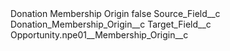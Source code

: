 <?xml version="1.0" encoding="UTF-8"?>
<CustomMetadata xmlns="http://soap.sforce.com/2006/04/metadata" xmlns:xsi="http://www.w3.org/2001/XMLSchema-instance" xmlns:xsd="http://www.w3.org/2001/XMLSchema">
    <label>Donation Membership Origin</label>
    <protected>false</protected>
    <values>
        <field>Source_Field__c</field>
        <value xsi:type="xsd:string">Donation_Membership_Origin__c</value>
    </values>
    <values>
        <field>Target_Field__c</field>
        <value xsi:type="xsd:string">Opportunity.npe01__Membership_Origin__c</value>
    </values>
</CustomMetadata>

